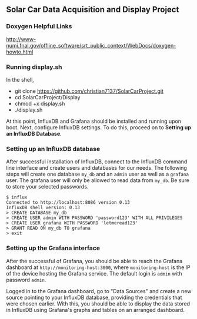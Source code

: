 ## Solar Car Data Acquisition and Display Project

### Doxygen Helpful Links
http://www-numi.fnal.gov/offline_software/srt_public_context/WebDocs/doxygen-howto.html

### Running display.sh
In the shell,
*	git clone https://github.com/christian7137/SolarCarProject.git
*	cd SolarCarProject/Display
* chmod +x display.sh
* ./display.sh

At this point, InfluxDB and Grafana should be installed and running upon boot. Next, configure InfluxDB settings. To do this, proceed on to <b>Setting up an InfluxDB Database</b>. 

### Setting up an InfluxDB database
After successful installation of InfluxDB, connect to the InfluxDB command line interface and create users and databases for our needs. The following steps will create one database `my_db` and an `admin` user as well as a `grafana` user. The grafana user will only be allowed to read data from `my_db`. Be sure to store your selected passwords.

```
$ influx
Connected to http://localhost:8086 version 0.13
InfluxDB shell version: 0.13
> CREATE DATABASE my_db
> CREATE USER admin WITH PASSWORD 'password123' WITH ALL PRIVILEGES
> CREATE USER grafana WITH PASSWORD 'letmeread123'
> GRANT READ ON my_db TO grafana
> exit
```

### Setting up the Grafana interface
After the successful of Grafana, you should be able to reach the Grafana dashboard at `http://monitoring-host:3000`, where `monitoring-host` is the IP of the device hosting the Grafana service. The default login is `admin` with password `admin`.

Logged in to the Grafana dashboard, go to "Data Sources" and create a new source pointing to your InfluxDB database, providing the credentials that were chosen earlier. With this, you should be able to display the data stored in InfluxDB using Grafana's graphs and tables on an arranged dashboard.
